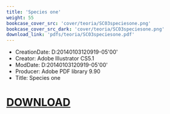 ```yaml
---
title: 'Species one'
weight: 55
bookcase_cover_src: 'cover/teoria/SC03speciesone.png'
bookcase_cover_src_dark: 'cover/teoria/SC03speciesone.png'
download_link: 'pdfs/teoria/SC03speciesone.pdf'
---
```


- CreationDate: D:20140103120919-05'00'
- Creator: Adobe Illustrator CS5.1
- ModDate: D:20140103120919-05'00'
- Producer: Adobe PDF library 9.90
- Title: Species one
# [DOWNLOAD](/pdfs/teoria/SC03speciesone.pdf)
